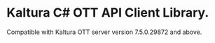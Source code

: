 # Kaltura C# OTT API Client Library.
Compatible with Kaltura OTT server version 7.5.0.29872 and above.
